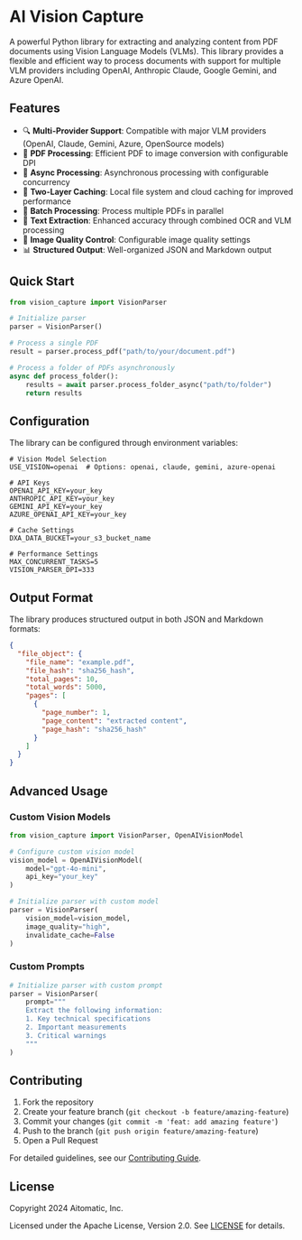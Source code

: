 # AI Vision Capture

A powerful Python library for extracting and analyzing content from PDF documents using Vision Language Models (VLMs). This library provides a flexible and efficient way to process documents with support for multiple VLM providers including OpenAI, Anthropic Claude, Google Gemini, and Azure OpenAI.

## Features

- 🔍 **Multi-Provider Support**: Compatible with major VLM providers (OpenAI, Claude, Gemini, Azure, OpenSource models)
- 📄 **PDF Processing**: Efficient PDF to image conversion with configurable DPI
- 🚀 **Async Processing**: Asynchronous processing with configurable concurrency
- 💾 **Two-Layer Caching**: Local file system and cloud caching for improved performance
- 🔄 **Batch Processing**: Process multiple PDFs in parallel
- 📝 **Text Extraction**: Enhanced accuracy through combined OCR and VLM processing
- 🎨 **Image Quality Control**: Configurable image quality settings
- 📊 **Structured Output**: Well-organized JSON and Markdown output


## Quick Start

```python
from vision_capture import VisionParser

# Initialize parser
parser = VisionParser()

# Process a single PDF
result = parser.process_pdf("path/to/your/document.pdf")

# Process a folder of PDFs asynchronously
async def process_folder():
    results = await parser.process_folder_async("path/to/folder")
    return results
```

## Configuration

The library can be configured through environment variables:

```env
# Vision Model Selection
USE_VISION=openai  # Options: openai, claude, gemini, azure-openai

# API Keys
OPENAI_API_KEY=your_key
ANTHROPIC_API_KEY=your_key
GEMINI_API_KEY=your_key
AZURE_OPENAI_API_KEY=your_key

# Cache Settings
DXA_DATA_BUCKET=your_s3_bucket_name

# Performance Settings
MAX_CONCURRENT_TASKS=5
VISION_PARSER_DPI=333
```

## Output Format

The library produces structured output in both JSON and Markdown formats:

```json
{
  "file_object": {
    "file_name": "example.pdf",
    "file_hash": "sha256_hash",
    "total_pages": 10,
    "total_words": 5000,
    "pages": [
      {
        "page_number": 1,
        "page_content": "extracted content",
        "page_hash": "sha256_hash"
      }
    ]
  }
}
```

## Advanced Usage

### Custom Vision Models

```python
from vision_capture import VisionParser, OpenAIVisionModel

# Configure custom vision model
vision_model = OpenAIVisionModel(
    model="gpt-4o-mini",
    api_key="your_key"
)

# Initialize parser with custom model
parser = VisionParser(
    vision_model=vision_model,
    image_quality="high",
    invalidate_cache=False
)
```

### Custom Prompts

```python
# Initialize parser with custom prompt
parser = VisionParser(
    prompt="""
    Extract the following information:
    1. Key technical specifications
    2. Important measurements
    3. Critical warnings
    """
)
```

## Contributing

1. Fork the repository
2. Create your feature branch (`git checkout -b feature/amazing-feature`)
3. Commit your changes (`git commit -m 'feat: add amazing feature'`)
4. Push to the branch (`git push origin feature/amazing-feature`)
5. Open a Pull Request

For detailed guidelines, see our [Contributing Guide](CONTRIBUTING.md).

## License

Copyright 2024 Aitomatic, Inc.

Licensed under the Apache License, Version 2.0. See [LICENSE](LICENSE) for details.